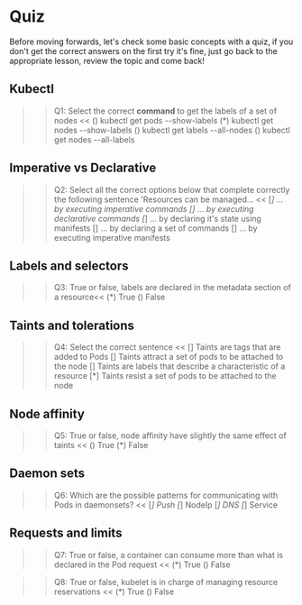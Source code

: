 # Quiz

Before moving forwards, let's check some basic concepts with a quiz, if you don't get the correct answers on the first try it's fine, just go back to the appropriate lesson, review the topic and come back!

## Kubectl
>>Q1: Select the correct __command__ to get the labels of a set of nodes <<
() kubectl get pods --show-labels
(*) kubectl get nodes --show-labels
() kubectl get labels --all-nodes
() kubectl get nodes --all-labels

## Imperative vs Declarative
>>Q2: Select all the correct options below that complete correctly the following sentence 'Resources can be managed... <<
[*] ... by executing imperative commands
[] ... by executing declarative commands
[*] ... by declaring it's state using manifests 
[] ... by declaring a set of commands
[] ... by executing imperative manifests

## Labels and selectors
>>Q3: True or false, labels are declared in the metadata section of a resource<<
(*) True
() False

## Taints and tolerations
>>Q4: Select the correct sentence <<
[] Taints are tags that are added to Pods
[] Taints attract a set of pods to be attached to the node
[] Taints are labels that describe a characteristic of a resource
[*] Taints resist a set of pods to be attached to the node

## Node affinity
>>Q5: True or false, node affinity have slightly the same effect of taints <<
() True
(*) False

## Daemon sets
>>Q6: Which are the possible patterns for communicating with Pods in daemonsets? <<
[*] Push
[*] NodeIp
[*] DNS
[*] Service

## Requests and limits
>>Q7: True or false, a container can consume more than what is declared in the Pod request <<
(*) True
() False

>>Q8: True or false, kubelet is in charge of managing resource reservations <<
(*) True
() False